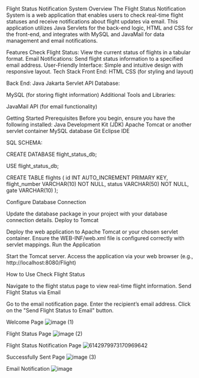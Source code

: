 Flight Status Notification System
Overview
The Flight Status Notification System is a web application that enables users to check real-time flight statuses and receive notifications about flight updates via email. This application utilizes Java Servlets for the back-end logic, HTML and CSS for the front-end, and integrates with MySQL and JavaMail for data management and email notifications.

Features
Check Flight Status: View the current status of flights in a tabular format.
Email Notifications: Send flight status information to a specified email address.
User-Friendly Interface: Simple and intuitive design with responsive layout.
Tech Stack
Front End:
HTML
CSS (for styling and layout)

Back End:
Java
Jakarta Servlet API
Database:

MySQL (for storing flight information)
Additional Tools and Libraries:

JavaMail API (for email functionality)

Getting Started
Prerequisites
Before you begin, ensure you have the following installed:
Java Development Kit (JDK)
Apache Tomcat or another servlet container
MySQL database
Git
Eclipse IDE

SQL SCHEMA:

CREATE DATABASE flight_status_db;

USE flight_status_db;

CREATE TABLE flights (
    id INT AUTO_INCREMENT PRIMARY KEY,
    flight_number VARCHAR(10) NOT NULL,
    status VARCHAR(50) NOT NULL,
    gate VARCHAR(10)
);

Configure Database Connection

Update the database package in your project with your database connection details.
Deploy to Tomcat

Deploy the web application to Apache Tomcat or your chosen servlet container.
Ensure the WEB-INF/web.xml file is configured correctly with servlet mappings.
Run the Application

Start the Tomcat server.
Access the application via your web browser (e.g., http://localhost:8080/Flight)

How to Use
Check Flight Status

Navigate to the flight status page to view real-time flight information.
Send Flight Status via Email

Go to the email notification page.
Enter the recipient’s email address.
Click on the "Send Flight Status to Email" button.

Welcome Page
![image (1)](https://github.com/user-attachments/assets/1be2ffcd-3008-4b9b-8f21-34bd3414209f)

Flight Status Page
![image (2)](https://github.com/user-attachments/assets/a93966f8-1acf-4b84-89a9-288570a858c7)

Flight Status Notification Page
![6142979973170969642](https://github.com/user-attachments/assets/25ad41d7-49d3-4d2a-9a43-2ff97dbaf29f)

Successfully Sent Page
![image (3)](https://github.com/user-attachments/assets/bb80c5af-ea39-43d1-af45-90265be7c686)

Email Notification
![image](https://github.com/user-attachments/assets/b94cadbe-d7aa-4ec0-8914-807f17b28c3b)



